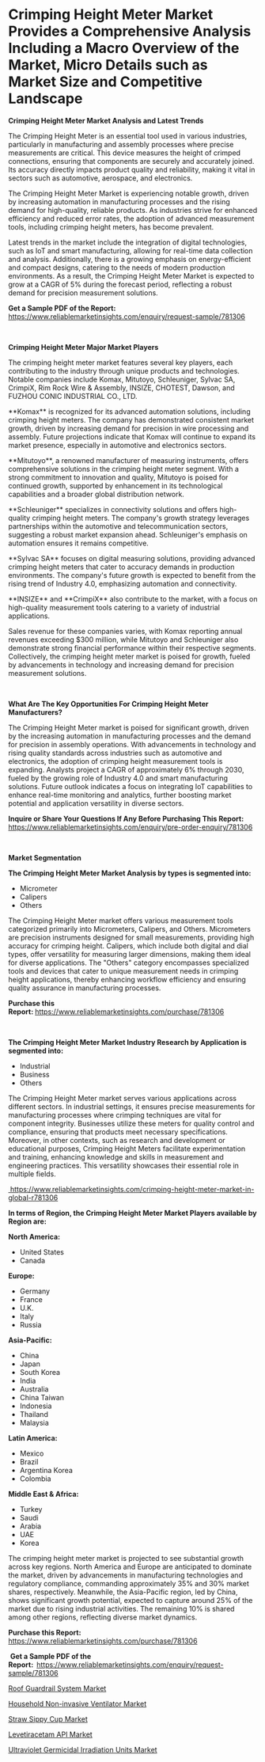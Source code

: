 <p><h1>Crimping Height Meter Market Provides a Comprehensive Analysis Including a Macro Overview of the Market, Micro Details such as Market Size and Competitive Landscape</h1></p><p><strong>Crimping Height Meter Market Analysis and Latest Trends</strong></p>
<p><p>The Crimping Height Meter is an essential tool used in various industries, particularly in manufacturing and assembly processes where precise measurements are critical. This device measures the height of crimped connections, ensuring that components are securely and accurately joined. Its accuracy directly impacts product quality and reliability, making it vital in sectors such as automotive, aerospace, and electronics.</p><p>The Crimping Height Meter Market is experiencing notable growth, driven by increasing automation in manufacturing processes and the rising demand for high-quality, reliable products. As industries strive for enhanced efficiency and reduced error rates, the adoption of advanced measurement tools, including crimping height meters, has become prevalent.</p><p>Latest trends in the market include the integration of digital technologies, such as IoT and smart manufacturing, allowing for real-time data collection and analysis. Additionally, there is a growing emphasis on energy-efficient and compact designs, catering to the needs of modern production environments. As a result, the Crimping Height Meter Market is expected to grow at a CAGR of 5% during the forecast period, reflecting a robust demand for precision measurement solutions.</p></p>
<p><strong>Get a Sample PDF of the Report:&nbsp;</strong> <a href="https://www.reliablemarketinsights.com/enquiry/request-sample/781306?utm_campaign=1584&utm_medium=2&utm_source=Github&utm_content=ia&utm_term=15102024&utm_id=crimping-height-meter">https://www.reliablemarketinsights.com/enquiry/request-sample/781306</a></p>
<p>&nbsp;</p>
<p><strong>Crimping Height Meter Major Market Players</strong></p>
<p><p>The crimping height meter market features several key players, each contributing to the industry through unique products and technologies. Notable companies include Komax, Mitutoyo, Schleuniger, Sylvac SA, CrimpiX, Rim Rock Wire & Assembly, INSIZE, CHOTEST, Dawson, and FUZHOU CONIC INDUSTRIAL CO., LTD.</p><p>**Komax** is recognized for its advanced automation solutions, including crimping height meters. The company has demonstrated consistent market growth, driven by increasing demand for precision in wire processing and assembly. Future projections indicate that Komax will continue to expand its market presence, especially in automotive and electronics sectors.</p><p>**Mitutoyo**, a renowned manufacturer of measuring instruments, offers comprehensive solutions in the crimping height meter segment. With a strong commitment to innovation and quality, Mitutoyo is poised for continued growth, supported by enhancement in its technological capabilities and a broader global distribution network.</p><p>**Schleuniger** specializes in connectivity solutions and offers high-quality crimping height meters. The company's growth strategy leverages partnerships within the automotive and telecommunication sectors, suggesting a robust market expansion ahead. Schleuniger's emphasis on automation ensures it remains competitive.</p><p>**Sylvac SA** focuses on digital measuring solutions, providing advanced crimping height meters that cater to accuracy demands in production environments. The company's future growth is expected to benefit from the rising trend of Industry 4.0, emphasizing automation and connectivity.</p><p>**INSIZE** and **CrimpiX** also contribute to the market, with a focus on high-quality measurement tools catering to a variety of industrial applications.</p><p>Sales revenue for these companies varies, with Komax reporting annual revenues exceeding $300 million, while Mitutoyo and Schleuniger also demonstrate strong financial performance within their respective segments. Collectively, the crimping height meter market is poised for growth, fueled by advancements in technology and increasing demand for precision measurement solutions.</p></p>
<p>&nbsp;</p>
<p><strong>What Are The Key Opportunities For Crimping Height Meter Manufacturers?</strong></p>
<p><p>The Crimping Height Meter market is poised for significant growth, driven by the increasing automation in manufacturing processes and the demand for precision in assembly operations. With advancements in technology and rising quality standards across industries such as automotive and electronics, the adoption of crimping height measurement tools is expanding. Analysts project a CAGR of approximately 6% through 2030, fueled by the growing role of Industry 4.0 and smart manufacturing solutions. Future outlook indicates a focus on integrating IoT capabilities to enhance real-time monitoring and analytics, further boosting market potential and application versatility in diverse sectors.</p></p>
<p><strong>Inquire or Share Your Questions If Any Before Purchasing This Report:</strong> <a href="https://www.reliablemarketinsights.com/enquiry/pre-order-enquiry/781306?utm_campaign=1584&utm_medium=2&utm_source=Github&utm_content=ia&utm_term=15102024&utm_id=crimping-height-meter">https://www.reliablemarketinsights.com/enquiry/pre-order-enquiry/781306</a></p>
<p>&nbsp;</p>
<p><strong>Market Segmentation</strong></p>
<p><strong>The Crimping Height Meter Market Analysis by types is segmented into:</strong></p>
<p><ul><li>Micrometer</li><li>Calipers</li><li>Others</li></ul></p>
<p><p>The Crimping Height Meter market offers various measurement tools categorized primarily into Micrometers, Calipers, and Others. Micrometers are precision instruments designed for small measurements, providing high accuracy for crimping height. Calipers, which include both digital and dial types, offer versatility for measuring larger dimensions, making them ideal for diverse applications. The "Others" category encompasses specialized tools and devices that cater to unique measurement needs in crimping height applications, thereby enhancing workflow efficiency and ensuring quality assurance in manufacturing processes.</p></p>
<p><strong>Purchase this Report:&nbsp;</strong><a href="https://www.reliablemarketinsights.com/purchase/781306?utm_campaign=1584&utm_medium=2&utm_source=Github&utm_content=ia&utm_term=15102024&utm_id=crimping-height-meter">https://www.reliablemarketinsights.com/purchase/781306</a></p>
<p>&nbsp;</p>
<p><strong>The Crimping Height Meter Market Industry Research by Application is segmented into:</strong></p>
<p><ul><li>Industrial</li><li>Business</li><li>Others</li></ul></p>
<p><p>The Crimping Height Meter market serves various applications across different sectors. In industrial settings, it ensures precise measurements for manufacturing processes where crimping techniques are vital for component integrity. Businesses utilize these meters for quality control and compliance, ensuring that products meet necessary specifications. Moreover, in other contexts, such as research and development or educational purposes, Crimping Height Meters facilitate experimentation and training, enhancing knowledge and skills in measurement and engineering practices. This versatility showcases their essential role in multiple fields.</p></p>
<p><a href="https://www.reliablemarketinsights.com/crimping-height-meter-market-in-global-r781306?utm_campaign=1584&utm_medium=2&utm_source=Github&utm_content=ia&utm_term=15102024&utm_id=crimping-height-meter">&nbsp;https://www.reliablemarketinsights.com/crimping-height-meter-market-in-global-r781306</a></p>
<p><strong>In terms of Region, the Crimping Height Meter Market Players available by Region are:</strong></p>
<p>
    <p> <strong> North America: </strong>
        <ul>
            <li>United States</li>
            <li>Canada</li>
        </ul>
        </p> 
    <p> <strong> Europe: </strong>
        <ul>
            <li>Germany</li>
            <li>France</li>
            <li>U.K.</li>
            <li>Italy</li>
            <li>Russia</li>
        </ul>
        </p> 
    <p> <strong> Asia-Pacific: </strong>
        <ul>
            <li>China</li>
            <li>Japan</li>
            <li>South Korea</li>
            <li>India</li>
            <li>Australia</li>
            <li>China Taiwan</li>
            <li>Indonesia</li>
            <li>Thailand</li>
            <li>Malaysia</li>
        </ul>
        </p> 
    <p> <strong> Latin America: </strong>
        <ul>
            <li>Mexico</li>
            <li>Brazil</li>
            <li>Argentina Korea</li>
            <li>Colombia</li>
        </ul>
        </p> 
    <p> <strong> Middle East & Africa: </strong>
        <ul>
            <li>Turkey</li>
            <li>Saudi</li>
            <li>Arabia</li>
            <li>UAE</li>
            <li>Korea</li>
        </ul>
    </p>
    </p>
<p><p>The crimping height meter market is projected to see substantial growth across key regions. North America and Europe are anticipated to dominate the market, driven by advancements in manufacturing technologies and regulatory compliance, commanding approximately 35% and 30% market shares, respectively. Meanwhile, the Asia-Pacific region, led by China, shows significant growth potential, expected to capture around 25% of the market due to rising industrial activities. The remaining 10% is shared among other regions, reflecting diverse market dynamics.</p></p>
<p><strong>Purchase this Report: </strong><a href="https://www.reliablemarketinsights.com/purchase/781306?utm_campaign=1584&utm_medium=2&utm_source=Github&utm_content=ia&utm_term=15102024&utm_id=crimping-height-meter">https://www.reliablemarketinsights.com/purchase/781306</a></p>
<p>&nbsp;<strong>Get a Sample PDF of the Report:&nbsp;&nbsp;</strong><a href="https://www.reliablemarketinsights.com/enquiry/request-sample/781306?utm_campaign=1584&utm_medium=2&utm_source=Github&utm_content=ia&utm_term=15102024&utm_id=crimping-height-meter">https://www.reliablemarketinsights.com/enquiry/request-sample/781306</a></p>
<p><strong></strong></p>
<p><p><a href="https://www.linkedin.com/pulse/roof-guardrail-system-market-essentials-key-players-demand-csnvc?trk=public_post_embed_feed-article-content&utm_campaign=1584&utm_medium=2&utm_source=Github&utm_content=ia&utm_term=15102024&utm_id=crimping-height-meter">Roof Guardrail System Market</a></p><p><a href="https://www.linkedin.com/pulse/household-non-invasive-ventilator-market-investigation-industry-vsdje?utm_campaign=1584&utm_medium=2&utm_source=Github&utm_content=ia&utm_term=15102024&utm_id=crimping-height-meter">Household Non-invasive Ventilator Market</a></p><p><a href="https://www.linkedin.com/pulse/straw-sippy-cup-market-size-share-growth-analysis-type-application-i3ebc?trk=public_post_embed_feed-article-content&utm_campaign=1584&utm_medium=2&utm_source=Github&utm_content=ia&utm_term=15102024&utm_id=crimping-height-meter">Straw Sippy Cup Market</a></p><p><a href="https://github.com/tamvrosiya/Market-Research-Report-List-6/blob/main/levetiracetam-api-market.md?utm_campaign=1584&utm_medium=2&utm_source=Github&utm_content=ia&utm_term=15102024&utm_id=crimping-height-meter">Levetiracetam API Market</a></p><p><a href="https://www.linkedin.com/pulse/comprehensive-ultraviolet-germicidal-irradiation-units-market-s1mue?utm_campaign=1584&utm_medium=2&utm_source=Github&utm_content=ia&utm_term=15102024&utm_id=crimping-height-meter">Ultraviolet Germicidal Irradiation Units Market</a></p></p>